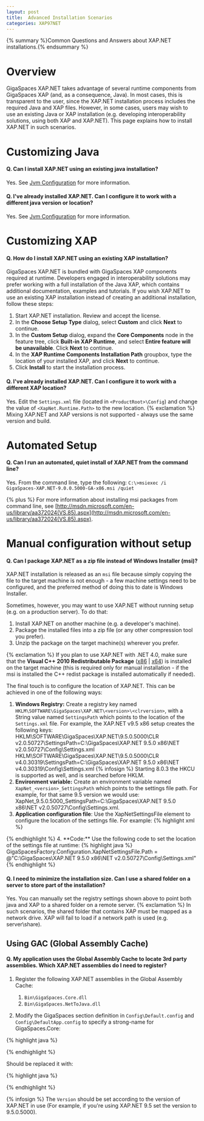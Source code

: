```yaml
---
layout: post
title:  Advanced Installation Scenarios
categories: XAP97NET
---
```


{% summary %}Common Questions and Answers about XAP.NET installations.{% endsummary %}

# Overview

GigaSpaces XAP.NET takes advantage of several runtime components from GigaSpaces XAP (and, as a consequence, Java). In most cases, this is transparent to the user, since the XAP.NET installation process includes the required Java and XAP files. However, in some cases, users may wish to use an existing Java or XAP installation (e.g. developing interoperability solutions, using both XAP and XAP.NET). This page explains how to install XAP.NET in such scenarios.

# Customizing Java

#### Q. Can I install XAP.NET using an existing java installation?

Yes. See [Jvm Configuration](./jvm-configuration.html#JvmLocation) for more information.

#### Q. I've already installed XAP.NET. Can I configure it to work with a different java version or location?

Yes. See [Jvm Configuration](./jvm-configuration.html#JvmLocation) for more information.

# Customizing XAP

#### Q. How do I install XAP.NET using an existing XAP installation?

GigaSpaces XAP.NET is bundled with GigaSpaces XAP components required at runtime. Developers engaged in interoperability solutions may prefer working with a full installation of the Java XAP, which contains additional documentation, examples and tutorials.
If you wish XAP.NET to use an existing XAP installation instead of creating an additional installation, follow these steps:

1. Start XAP.NET installation. Review and accept the license.
2. In the **Choose Setup Type** dialog, select **Custom** and click **Next** to continue.
3. In the **Custom Setup** dialog, expand the **Core Components** node in the feature tree, click **Built-in XAP Runtime**, and select **Entire feature will be unavailable**. Click **Next** to continue.
4. In the **XAP Runtime Components Installation Path** groupbox, type the location of your installed XAP, and click **Next** to continue.
5. Click **Install** to start the installation process.

#### Q. I've already installed XAP.NET. Can I configure it to work with a different XAP location?

Yes. Edit the `Settings.xml` file (located in `<ProductRoot>\Config`) and change the value of `<XapNet.Runtime.Path>` to the new location.
{% exclamation %} Mixing XAP.NET and XAP versions is not supported - always use the same version and build.

# Automated Setup

#### Q. Can I run an automated, quiet install of XAP.NET from the command line?

Yes. From the command line, type the following:
`C:\>msiexec /i GigaSpaces-XAP.NET-9.0.0.5000-GA-x86.msi /quiet`

{% plus %} For more information about installing msi packages from command line, see [http://msdn.microsoft.com/en-us/library/aa372024(VS.85).aspx](http://msdn.microsoft.com/en-us/library/aa372024(VS.85).aspx).

# Manual configuration without setup

#### Q. Can I package XAP.NET as a zip file instead of Windows Installer (msi)?

XAP.NET installation is released as an `msi` file because simply copying the file to the target machine is not enough - a few machine settings need to be configured, and the preferred method of doing this to date is Windows Installer.

Sometimes, however, you may want to use XAP.NET without running setup (e.g. on a production server).
To do that:

1. Install XAP.NET on another machine (e.g. a developer's machine).
2. Package the installed files into a zip file (or any other compression tool you prefer).
3. Unzip the package on the target machine(s) wherever you prefer.

{% exclamation %} If you plan to use XAP.NET with .NET 4.0, make sure that the **Visual C++ 2010 Redistributable Package** ([x86](http://www.microsoft.com/download/en/details.aspx?id=5555) | [x64](http://www.microsoft.com/download/en/details.aspx?id=14632)) is installed on the target machine (this is required only for manual installation - if the msi is installed the C++ redist package is installed automatically if needed).

The final touch is to configure the location of XAP.NET. This can be achieved in one of the following ways:

1. **Windows Registry:** Create a registry key named `HKLM\SOFTWARE\GigaSpaces\XAP.NET\<version>\<clrversion>`, with a String value named `SettingsPath` which points to the location of the `Settings.xml` file. For example, the XAP.NET v9.5 x86 setup creates the following keys:
HKLM\SOFTWARE\GigaSpaces\XAP.NET\9.5.0.5000\CLR v2.0.50727\SettingsPath=C:\GigaSpaces\XAP.NET 9.5.0 x86\NET v2.0.50727\Config\Settings.xml
HKLM\SOFTWARE\GigaSpaces\XAP.NET\9.5.0.5000\CLR v4.0.30319\SettingsPath=C:\GigaSpaces\XAP.NET 9.5.0 x86\NET v4.0.30319\Config\Settings.xml
{% infosign %} Starting 8.0.3 the HKCU is supported as well, and is searched before HKLM.
2. **Environment variable:** Create an environment variable named `XapNet_<version>_SettingsPath` which points to the settings file path. For example, for that same 9.5 version we would use:
XapNet_9.5.0.5000_SettingsPath=C:\GigaSpaces\XAP.NET 9.5.0 x86\NET v2.0.50727\Config\Settings.xml.
3. **Application configuration file**: Use the XapNetSettingsFile element to configure the location of the settings file. For example:
{% highlight xml %}
<configuration>
    <configSections>
        <section name="GigaSpaces" type="GigaSpaces.Core.Configuration.GigaSpacesCoreConfiguration, GigaSpaces.Core"/>
    </configSections>
    <GigaSpaces>
        <XapNetSettingsFile Path="C:\GigaSpaces\XAP.NET 9.5.0 x86\NET v2.0.50727\Config\Settings.xml"/>
    </GigaSpaces>
</configuration>
{% endhighlight %}
4. **Code:** Use the following code to set the location of the settings file at runtime:
{% highlight java %}
    GigaSpacesFactory.Configuration.XapNetSettingsFile.Path = @"C:\GigaSpaces\XAP.NET 9.5.0 x86\NET v2.0.50727\Config\Settings.xml"
{% endhighlight %}

#### Q. I need to minimize the installation size. Can I use a shared folder on a server to store part of the installation?

Yes. You can manually set the registry settings shown above to point both java and XAP to a shared folder on a remote server.
{% exclamation %} In such scenarios, the shared folder that contains XAP must be mapped as a network drive. XAP will fail to load if a network path is used (e.g. server\share).

# Using GAC (Global Assembly Cache)

#### Q. My application uses the Global Assembly Cache to locate 3rd party assemblies. Which XAP.NET assemblies do I need to register?

1. Register the following XAP.NET assemblies in the Global Assembly Cache:
    1. `Bin\GigaSpaces.Core.dll`
    2. `Bin\GigaSpaces.NetToJava.dll`

2. Modify the GigaSpaces section definition in `Config\Default.config` and `Config\DefaultApp.config` to specify a strong-name for GigaSpaces.Core:

{% highlight java %}
<section name="GigaSpaces" type="GigaSpaces.Core.Configuration.GigaSpacesCoreConfiguration, GigaSpaces.Core"/>
{% endhighlight %}

Should be replaced it with:

{% highlight java %}
<section name="GigaSpaces" type="GigaSpaces.Core.Configuration.GigaSpacesCoreConfiguration, GigaSpaces.Core, Version=9.5.0.5000, Culture=neutral, PublicKeyToken=94297b57ee0e4ad5"/>
{% endhighlight %}

{% infosign %} The `Version` should be set according to the version of XAP.NET in use (For example, if you're using XAP.NET 9.5 set the version to 9.5.0.5000).
